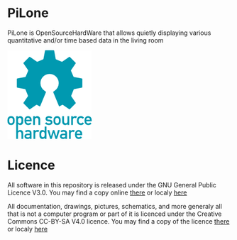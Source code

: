 PiLone
======

PiLone is OpenSourceHardWare that allows quietly displaying various quantitative and/or time based data in the living room

![OpenSource HardWare logo](./oshw-logo-200-px.png)

Licence
=======

All software in this repository is released under the GNU General Public Licence V3.0. You may find a copy online [there](http://opensource.org/licenses/GPL-3.0) or localy [here](./software-licence.txt)

All documentation, drawings, pictures, schematics, and more generaly all that is not a computer program or part of it is licenced under the Creative Commons CC-BY-SA V4.0 licence. You may find a copy of the licence [there](http://creativecommons.org/licenses/by-sa/4.0/) or localy [here](./hardware-licence.txt)
